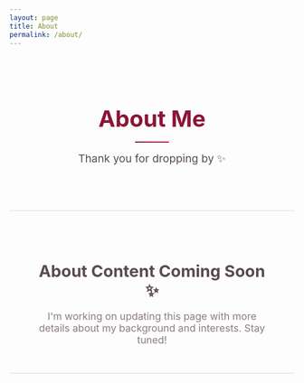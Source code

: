 ```yaml
---
layout: page
title: About
permalink: /about/
---
```


<div class="about-header" style="text-align: center; margin-bottom: 3rem; padding: 2rem 0;">
  <h1 style="font-size: 2.5rem; margin-bottom: 1rem; color: #8B1538; font-weight: 700;">
    About Me
  </h1>
  <div style="width: 60px; height: 2px; background: linear-gradient(90deg, #8B1538, #B91C4D); margin: 1rem auto;"></div>
  <p class="lead" style="font-size: 1.2rem; color: #5A4A4E; max-width: 600px; margin: 0 auto;">
    Thank you for dropping by ✨
  </p>
</div>

<div style="text-align: center; padding: 3rem; border-top: 1px solid #E8D4D8; border-bottom: 1px solid #E8D4D8; margin: 3rem 0;">
  <h2 style="color: #5A4A4E; margin-bottom: 1rem; font-size: 1.8rem;">About Content Coming Soon ✨</h2>
  <p style="color: #8B7B7E; font-size: 1.1rem; max-width: 500px; margin: 0 auto;">
    I'm working on updating this page with more details about my background and interests. 
    Stay tuned!
  </p>
</div>

<style>
@media (max-width: 768px) {
  .about-header h1 {
    font-size: 2rem;
  }
  
  .about-header .lead {
    font-size: 1rem;
  }
}
</style> 